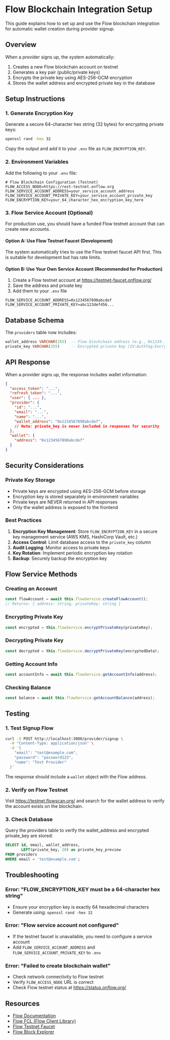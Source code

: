 # Flow Blockchain Integration Setup

This guide explains how to set up and use the Flow blockchain integration for automatic wallet creation during provider signup.

## Overview

When a provider signs up, the system automatically:
1. Creates a new Flow blockchain account on testnet
2. Generates a key pair (public/private keys)
3. Encrypts the private key using AES-256-GCM encryption
4. Stores the wallet address and encrypted private key in the database

## Setup Instructions

### 1. Generate Encryption Key

Generate a secure 64-character hex string (32 bytes) for encrypting private keys:

```bash
openssl rand -hex 32
```

Copy the output and add it to your `.env` file as `FLOW_ENCRYPTION_KEY`.

### 2. Environment Variables

Add the following to your `.env` file:

```env
# Flow Blockchain Configuration (Testnet)
FLOW_ACCESS_NODE=https://rest-testnet.onflow.org
FLOW_SERVICE_ACCOUNT_ADDRESS=your_service_account_address
FLOW_SERVICE_ACCOUNT_PRIVATE_KEY=your_service_account_private_key
FLOW_ENCRYPTION_KEY=your_64_character_hex_encryption_key_here
```

### 3. Flow Service Account (Optional)

For production use, you should have a funded Flow testnet account that can create new accounts.

#### Option A: Use Flow Testnet Faucet (Development)
The system automatically tries to use the Flow testnet faucet API first. This is suitable for development but has rate limits.

#### Option B: Use Your Own Service Account (Recommended for Production)
1. Create a Flow testnet account at https://testnet-faucet.onflow.org/
2. Save the address and private key
3. Add them to your `.env` file

```env
FLOW_SERVICE_ACCOUNT_ADDRESS=0x1234567890abcdef
FLOW_SERVICE_ACCOUNT_PRIVATE_KEY=abc123def456...
```

## Database Schema

The `providers` table now includes:

```sql
wallet_address VARCHAR(255)  -- Flow blockchain address (e.g., 0x1234...)
private_key VARCHAR(255)     -- Encrypted private key (IV:AuthTag:EncryptedData)
```

## API Response

When a provider signs up, the response includes wallet information:

```json
{
  "access_token": "...",
  "refresh_token": "...",
  "user": { ... },
  "provider": {
    "id": "...",
    "email": "...",
    "name": "...",
    "wallet_address": "0x1234567890abcdef",
    // Note: private_key is never included in responses for security
  },
  "wallet": {
    "address": "0x1234567890abcdef"
  }
}
```

## Security Considerations

### Private Key Storage
- Private keys are encrypted using AES-256-GCM before storage
- Encryption key is stored separately in environment variables
- Private keys are NEVER returned in API responses
- Only the wallet address is exposed to the frontend

### Best Practices
1. **Encryption Key Management**: Store `FLOW_ENCRYPTION_KEY` in a secure key management service (AWS KMS, HashiCorp Vault, etc.)
2. **Access Control**: Limit database access to the `private_key` column
3. **Audit Logging**: Monitor access to private keys
4. **Key Rotation**: Implement periodic encryption key rotation
5. **Backup**: Securely backup the encryption key

## Flow Service Methods

### Creating an Account
```typescript
const flowAccount = await this.flowService.createFlowAccount();
// Returns: { address: string, privateKey: string }
```

### Encrypting Private Key
```typescript
const encrypted = this.flowService.encryptPrivateKey(privateKey);
```

### Decrypting Private Key
```typescript
const decrypted = this.flowService.decryptPrivateKey(encryptedData);
```

### Getting Account Info
```typescript
const accountInfo = await this.flowService.getAccountInfo(address);
```

### Checking Balance
```typescript
const balance = await this.flowService.getAccountBalance(address);
```

## Testing

### 1. Test Signup Flow

```bash
curl -X POST http://localhost:3000/provider/signup \
  -H "Content-Type: application/json" \
  -d '{
    "email": "test@example.com",
    "password": "password123",
    "name": "Test Provider"
  }'
```

The response should include a `wallet` object with the Flow address.

### 2. Verify on Flow Testnet

Visit https://testnet.flowscan.org/ and search for the wallet address to verify the account exists on the blockchain.

### 3. Check Database

Query the providers table to verify the wallet_address and encrypted private_key are stored:

```sql
SELECT id, email, wallet_address,
       LEFT(private_key, 20) as private_key_preview
FROM providers
WHERE email = 'test@example.com';
```

## Troubleshooting

### Error: "FLOW_ENCRYPTION_KEY must be a 64-character hex string"
- Ensure your encryption key is exactly 64 hexadecimal characters
- Generate using: `openssl rand -hex 32`

### Error: "Flow service account not configured"
- If the testnet faucet is unavailable, you need to configure a service account
- Add `FLOW_SERVICE_ACCOUNT_ADDRESS` and `FLOW_SERVICE_ACCOUNT_PRIVATE_KEY` to `.env`

### Error: "Failed to create blockchain wallet"
- Check network connectivity to Flow testnet
- Verify `FLOW_ACCESS_NODE` URL is correct
- Check Flow testnet status at https://status.onflow.org/

## Resources

- [Flow Documentation](https://developers.flow.com/)
- [Flow FCL (Flow Client Library)](https://github.com/onflow/fcl-js)
- [Flow Testnet Faucet](https://testnet-faucet.onflow.org/)
- [Flow Block Explorer](https://testnet.flowscan.org/)
